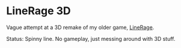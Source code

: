 # LineRage 3D

Vague attempt at a 3D remake of my older game, [LineRage](https://chrome.google.com/webstore/detail/linerage/oplmlhhgdcliikihbehklkagmeophnlh?hl=en-US).

Status: Spinny line. No gameplay, just messing around with 3D stuff.
